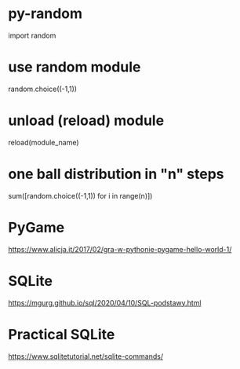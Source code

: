 # py-random
 import random
# use random module 
 random.choice((-1,1)) 
# unload (reload) module
 reload(module_name)
# one ball distribution in "n" steps
 sum([random.choice((-1,1)) for i in range(n)])
# PyGame
 https://www.alicja.it/2017/02/gra-w-pythonie-pygame-hello-world-1/
# SQLite
  https://mgurg.github.io/sql/2020/04/10/SQL-podstawy.html
# Practical SQLite
  https://www.sqlitetutorial.net/sqlite-commands/
